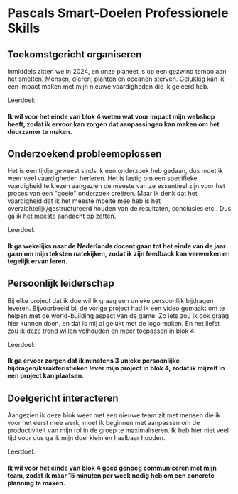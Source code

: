 # Pascals Smart-Doelen Professionele Skills

## Toekomstgericht organiseren
  Inmiddels zitten we in 2024, en onze planeet is op een gezwind tempo aan het smelten. Mensen, dieren, planten en oceanen sterven. Gelukkig kan ik een impact maken met mijn nieuwe vaardigheden die ik geleerd heb.

  Leerdoel:
  #### Ik wil voor het einde van blok 4 weten wat voor impact mijn webshop heeft, zodat ik ervoor kan zorgen dat aanpassingen kan maken om het duurzamer te maken.

  
## Onderzoekend probleemoplossen
  Het is een tijdje geweest sinds ik een onderzoek heb gedaan, dus moet ik weer veel vaardigheden herleren. Het is lastig om een specifieke vaardigheid te kiezen aangezien de meeste van ze essentieel zijn voor het proces van een "goeie" onderzoek creëren. Maar ik denk dat het vaardigheid dat ik het meeste moeite mee heb is het overzichtelijk/gestructureerd houden van de resultaten, conclusies etc.. Dus ga ik het meeste aandacht op zetten.


  Leerdoel:
  #### Ik ga wekelijks naar de Nederlands docent gaan tot het einde van de jaar gaan om mijn teksten natekijken, zodat ik zijn feedback kan verwerken en tegelijk ervan leren.

  
## Persoonlijk leiderschap
  Bij elke project dat ik doe wil ik graag een unieke persoonlijk bijdragen leveren. Bijvoorbeeld bij de vorige project had ik een video gemaakt om te helpen met de world-building aspect van de game. Zo iets zou ik ook graag hier kunnen doen, en dat is mij al gelukt met de logo maken. En het liefst zou ik deze trend willen volhouden en meer toepassen in blok 4.


  Leerdoel:
  #### Ik ga ervoor zorgen dat ik minstens 3 unieke persoonlijke bijdragen/karakteristieken lever mijn project in blok 4, zodat ik mijzelf in een project kan plaatsen.

  
## Doelgericht interacteren
  Aangezien ik deze blok weer met een nieuwe team zit met mensen die ik voor het eerst mee werk, moet ik beginnen met aanpassen om de productiviteit van mijn rol in de groep te maximaliseren. Ik heb hier niet veel tijd voor dus ga ik mijn doel klein en haalbaar houden.

  Leerdoel:
  #### Ik wil voor het einde van blok 4 goed genoeg communiceren met mijn team, zodat ik maar 15 minuten per week nodig heb om een concrete planning te maken.